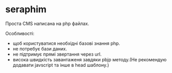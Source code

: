 # seraphim 
Проста CMS написана на php файлах.

Особливості:
- щоб користуватися необхідні базові знання php.
- не потребує бази даних.
- не підтримує прямі звертання через url.
- висока швидкість завантаженя завдяки pbjp методу.(Не рекомендую додавати javscript та інше в head шаблону.)
